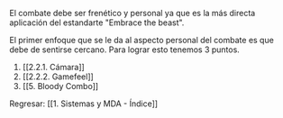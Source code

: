 
El combate debe ser frenético y personal ya que es la más directa aplicación del estandarte "Embrace the beast". 

El primer enfoque que se le da al aspecto personal del combate es que debe de sentirse cercano. Para lograr esto tenemos 3 puntos. 

1. [[2.2.1. Cámara]]
2. [[2.2.2. Gamefeel]]
3. [[5. Bloody Combo]]


Regresar: [[1. Sistemas y MDA - Índice]]
